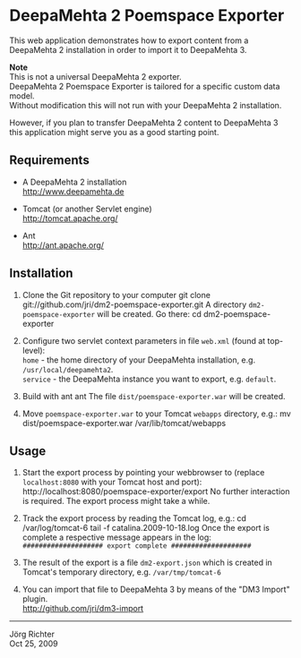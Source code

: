 
DeepaMehta 2 Poemspace Exporter
===============================

This web application demonstrates how to export content from a DeepaMehta 2 installation
in order to import it to DeepaMehta 3.

**Note**  
This is not a universal DeepaMehta 2 exporter.  
DeepaMehta 2 Poemspace Exporter is tailored for a specific custom data model.  
Without modification this will not run with your DeepaMehta 2 installation.

However, if you plan to transfer DeepaMehta 2 content to DeepaMehta 3
this application might serve you as a good starting point.


Requirements
------------

* A DeepaMehta 2 installation  
  <http://www.deepamehta.de>

* Tomcat (or another Servlet engine)  
  <http://tomcat.apache.org/>

* Ant  
  <http://ant.apache.org/>


Installation
------------

1.  Clone the Git repository to your computer
        git clone git://github.com/jri/dm2-poemspace-exporter.git
    A directory `dm2-poemspace-exporter` will be created. Go there:
        cd dm2-poemspace-exporter

2.  Configure two servlet context parameters in file `web.xml` (found at top-level):  
    `home` - the home directory of your DeepaMehta installation, e.g. `/usr/local/deepamehta2`.  
    `service` - the DeepaMehta instance you want to export, e.g. `default`.

3.  Build with ant
        ant
    The file `dist/poemspace-exporter.war` will be created.

4.  Move `poemspace-exporter.war` to your Tomcat `webapps` directory, e.g.:
        mv dist/poemspace-exporter.war /var/lib/tomcat/webapps


Usage
-----

1.  Start the export process by pointing your webbrowser to
    (replace `localhost:8080` with your Tomcat host and port):
        http://localhost:8080/poemspace-exporter/export
    No further interaction is required. The export process might take a while.

2.  Track the export process by reading the Tomcat log, e.g.:
        cd /var/log/tomcat-6
        tail -f catalina.2009-10-18.log
    Once the export is complete a respective message appears in the log:  
    `#################### export complete ####################`
    
3.  The result of the export is a file `dm2-export.json` which is created in
    Tomcat's temporary directory, e.g. `/var/tmp/tomcat-6`

4.  You can import that file to DeepaMehta 3 by means of the "DM3 Import" plugin.  
    <http://github.com/jri/dm3-import>


------------
Jörg Richter  
Oct 25, 2009
